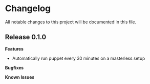 # Changelog

All notable changes to this project will be documented in this file.

## Release 0.1.0

**Features**
  - Automatically run puppet every 30 minutes on a masterless setup

**Bugfixes**

**Known Issues**
